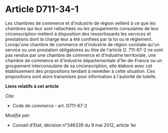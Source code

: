 # Article D711-34-1

Les chambres de commerce et d'industrie de région veillent à ce que les chambres qui leur sont rattachées ou les groupements
consulaires de leur circonscription mettent à disposition des ressortissants les services et prestations dont la charge leur
a été confiées par la loi ou le règlement. Lorsqu'une chambre de commerce et d'industrie de région constate qu'un service ou
une prestation obligatoires au titre de l'article D. 711-67-2 ne sont pas rendus par une chambre de commerce et d'industrie
territoriale, une chambre de commerce et d'industrie départementale d'Ile-de-France ou un groupement interconsulaire de sa
circonscription, elle élabore avec cet établissement des propositions tendant à remédier à cette situation. Ces propositions
sont alors transmises pour information à l'autorité de tutelle.

**Liens relatifs à cet article**

_Cite_:

  - Code de commerce - art. D711-67-2

_Modifié par_:

  - Conseil d'Etat, décision n°346339 du 9 mai 2012, article 1er
